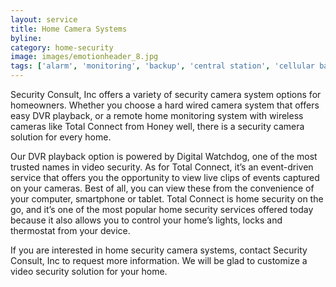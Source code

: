 ```yaml
---
layout: service
title: Home Camera Systems
byline:
category: home-security
image: images/emotionheader_8.jpg
tags: ['alarm', 'monitoring', 'backup', 'central station', 'cellular backup', 'voip']
---
```



Security Consult, Inc offers a variety of security camera system options for homeowners. Whether you choose a hard wired camera system that offers easy DVR playback, or a remote home monitoring system with wireless cameras like Total Connect from Honey well, there is a security camera solution for every home.

Our DVR playback option is powered by Digital Watchdog, one of the most trusted names in video security. As for Total Connect, it’s an event-driven service that offers you the opportunity to view live clips of events captured on your cameras. Best of all, you can view these from the convenience of your computer, smartphone or tablet. Total Connect is home security on the go, and it’s one of the most popular home security services offered today because it also allows you to control your home’s lights, locks and thermostat from your device. 

If you are interested in home security camera systems, contact Security Consult, Inc to request more information. We will be glad to customize a video security solution for your home.
